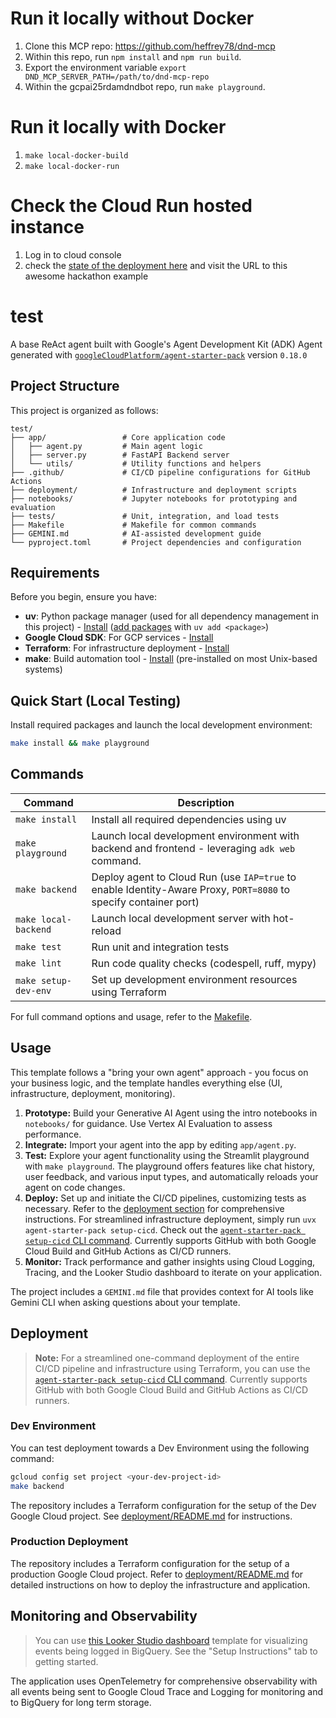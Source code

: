 # Run it locally without Docker

1. Clone this MCP repo: https://github.com/heffrey78/dnd-mcp
2. Within this repo, run `npm install` and `npm run build`.
3. Export the environment variable `export DND_MCP_SERVER_PATH=/path/to/dnd-mcp-repo`
4. Within the gcpai25rdamdndbot repo, run `make playground`.

# Run it locally with Docker

1. `make local-docker-build`
2. `make local-docker-run`

# Check the Cloud Run hosted instance

1. Log in to cloud console
2. check the [state of the deployment here](https://console.cloud.google.com/run/detail/europe-west1/gcpai25rdamdndbot) and visit the URL to this awesome hackathon example

# test

A base ReAct agent built with Google's Agent Development Kit (ADK)
Agent generated with [`googleCloudPlatform/agent-starter-pack`](https://github.com/GoogleCloudPlatform/agent-starter-pack) version `0.18.0`

## Project Structure

This project is organized as follows:

```
test/
├── app/                 # Core application code
│   ├── agent.py         # Main agent logic
│   ├── server.py        # FastAPI Backend server
│   └── utils/           # Utility functions and helpers
├── .github/             # CI/CD pipeline configurations for GitHub Actions
├── deployment/          # Infrastructure and deployment scripts
├── notebooks/           # Jupyter notebooks for prototyping and evaluation
├── tests/               # Unit, integration, and load tests
├── Makefile             # Makefile for common commands
├── GEMINI.md            # AI-assisted development guide
└── pyproject.toml       # Project dependencies and configuration
```

## Requirements

Before you begin, ensure you have:

- **uv**: Python package manager (used for all dependency management in this project) - [Install](https://docs.astral.sh/uv/getting-started/installation/) ([add packages](https://docs.astral.sh/uv/concepts/dependencies/) with `uv add <package>`)
- **Google Cloud SDK**: For GCP services - [Install](https://cloud.google.com/sdk/docs/install)
- **Terraform**: For infrastructure deployment - [Install](https://developer.hashicorp.com/terraform/downloads)
- **make**: Build automation tool - [Install](https://www.gnu.org/software/make/) (pre-installed on most Unix-based systems)

## Quick Start (Local Testing)

Install required packages and launch the local development environment:

```bash
make install && make playground
```

## Commands

| Command              | Description                                                                                                      |
| -------------------- | ---------------------------------------------------------------------------------------------------------------- |
| `make install`       | Install all required dependencies using uv                                                                       |
| `make playground`    | Launch local development environment with backend and frontend - leveraging `adk web` command.                   |
| `make backend`       | Deploy agent to Cloud Run (use `IAP=true` to enable Identity-Aware Proxy, `PORT=8080` to specify container port) |
| `make local-backend` | Launch local development server with hot-reload                                                                  |
| `make test`          | Run unit and integration tests                                                                                   |
| `make lint`          | Run code quality checks (codespell, ruff, mypy)                                                                  |
| `make setup-dev-env` | Set up development environment resources using Terraform                                                         |

For full command options and usage, refer to the [Makefile](Makefile).

## Usage

This template follows a "bring your own agent" approach - you focus on your business logic, and the template handles everything else (UI, infrastructure, deployment, monitoring).

1. **Prototype:** Build your Generative AI Agent using the intro notebooks in `notebooks/` for guidance. Use Vertex AI Evaluation to assess performance.
2. **Integrate:** Import your agent into the app by editing `app/agent.py`.
3. **Test:** Explore your agent functionality using the Streamlit playground with `make playground`. The playground offers features like chat history, user feedback, and various input types, and automatically reloads your agent on code changes.
4. **Deploy:** Set up and initiate the CI/CD pipelines, customizing tests as necessary. Refer to the [deployment section](#deployment) for comprehensive instructions. For streamlined infrastructure deployment, simply run `uvx agent-starter-pack setup-cicd`. Check out the [`agent-starter-pack setup-cicd` CLI command](https://googlecloudplatform.github.io/agent-starter-pack/cli/setup_cicd.html). Currently supports GitHub with both Google Cloud Build and GitHub Actions as CI/CD runners.
5. **Monitor:** Track performance and gather insights using Cloud Logging, Tracing, and the Looker Studio dashboard to iterate on your application.

The project includes a `GEMINI.md` file that provides context for AI tools like Gemini CLI when asking questions about your template.

## Deployment

> **Note:** For a streamlined one-command deployment of the entire CI/CD pipeline and infrastructure using Terraform, you can use the [`agent-starter-pack setup-cicd` CLI command](https://googlecloudplatform.github.io/agent-starter-pack/cli/setup_cicd.html). Currently supports GitHub with both Google Cloud Build and GitHub Actions as CI/CD runners.

### Dev Environment

You can test deployment towards a Dev Environment using the following command:

```bash
gcloud config set project <your-dev-project-id>
make backend
```

The repository includes a Terraform configuration for the setup of the Dev Google Cloud project.
See [deployment/README.md](deployment/README.md) for instructions.

### Production Deployment

The repository includes a Terraform configuration for the setup of a production Google Cloud project. Refer to [deployment/README.md](deployment/README.md) for detailed instructions on how to deploy the infrastructure and application.

## Monitoring and Observability

> You can use [this Looker Studio dashboard](https://lookerstudio.google.com/reporting/46b35167-b38b-4e44-bd37-701ef4307418/page/tEnnC) template for visualizing events being logged in BigQuery. See the "Setup Instructions" tab to getting started.

The application uses OpenTelemetry for comprehensive observability with all events being sent to Google Cloud Trace and Logging for monitoring and to BigQuery for long term storage.
